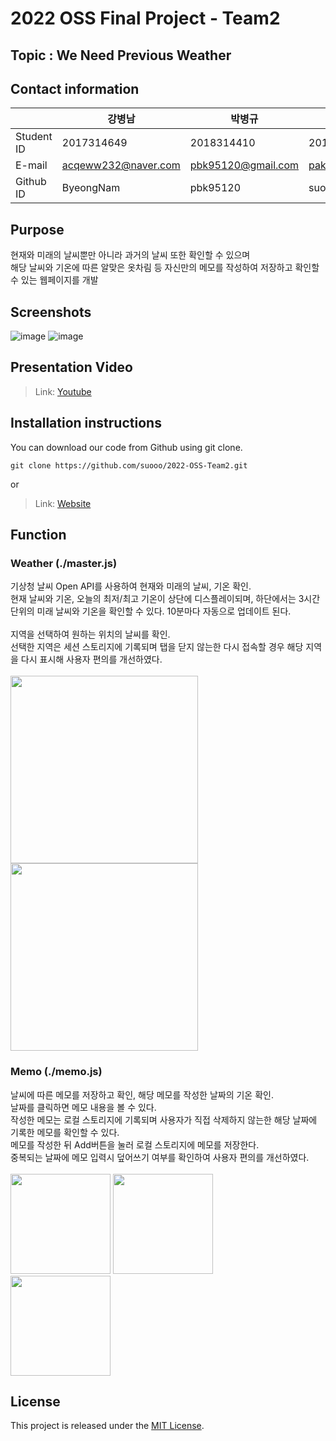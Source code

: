 # 2022 OSS Final Project - Team2

## Topic : We Need Previous Weather

## Contact information
||강병남|박병규|박수연|
|---|---|---|---|
|Student ID|2017314649|2018314410|2019314704|
|E-mail|acqeww232@naver.com|pbk95120@gmail.com|paksy0428@g.skku.edu|
|Github ID|ByeongNam|pbk95120|suooo|

## Purpose
현재와 미래의 날씨뿐만 아니라 과거의 날씨 또한 확인할 수 있으며 <br/>
해당 날씨와 기온에 따른 알맞은 옷차림 등 자신만의 메모를 작성하여 저장하고 확인할 수 있는 웹페이지를 개발

## Screenshots
![image](https://user-images.githubusercontent.com/51541413/205244508-037a2c03-3306-41e8-89ac-fa0026512cb0.png)
![image](https://user-images.githubusercontent.com/51541413/205244646-62f37c84-0bd2-4eca-ad8b-c6b6dc81d4e8.png)

## Presentation Video
> Link: [Youtube](https://www.youtube.com/watch?v=pI2VQHGsJhQ) <!-- 발표영상링크 -->
## Installation instructions
You can download our code from Github using git clone.
```
git clone https://github.com/suooo/2022-OSS-Team2.git
```
or
> Link: [Website](https://suooo.github.io/2022-OSS-Team2/) <!-- 웹사이트링크 -->

## Function

### Weather (./master.js)
기상청 날씨 Open API를 사용하여 현재와 미래의 날씨, 기온 확인.
<br/>
현재 날씨와 기온, 오늘의 최저/최고 기온이 상단에 디스플레이되며, 하단에서는 3시간 단위의 미래 날씨와 기온을 확인할 수 있다.
10분마다 자동으로 업데이트 된다.
<br/><br/>
지역을 선택하여 원하는 위치의 날씨를 확인.
<br/>
선택한 지역은 세션 스토리지에 기록되며 탭을 닫지 않는한 다시 접속할 경우 해당 지역을 다시 표시해 사용자 편의를 개선하였다.
<br/>
<br/>
<img src="https://user-images.githubusercontent.com/51541413/205245322-379ba5ba-cd8a-4218-9561-dd19ccd38ad5.png"  height="300">
<img src= "https://user-images.githubusercontent.com/51541413/205242704-6d4512e1-3000-4baf-9311-19001aa7dc33.png"  height="300">
<br/>


### Memo (./memo.js)
날씨에 따른 메모를 저장하고 확인, 해당 메모를 작성한 날짜의 기온 확인.
<br />
날짜를 클릭하면 메모 내용을 볼 수 있다.
<br/>
작성한 메모는 로컬 스토리지에 기록되며 사용자가 직접 삭제하지 않는한 해당 날짜에 기록한 메모를 확인할 수 있다.
<br />
메모를 작성한 뒤 Add버튼을 눌러 로컬 스토리지에 메모를 저장한다.
<br/>
중복되는 날짜에 메모 입력시 덮어쓰기 여부를 확인하여 사용자 편의를 개선하였다.
<br/>
<br/>
<img src = "https://user-images.githubusercontent.com/51541413/205242771-36067e0c-f849-4600-828e-9079967a7da9.png" height="160">
<img src = "https://user-images.githubusercontent.com/51541413/205242898-a150fde5-1f61-484d-8743-6588cf560873.png" height="160">
<br/>
<img src = "https://user-images.githubusercontent.com/51541413/205242905-c5fc9cb7-45ad-4e97-a9ce-4005608469a5.png" height="160">





## License

This project is released under the [MIT License](http://www.opensource.org/licenses/MIT).
